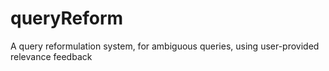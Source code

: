 # queryReform
A query reformulation system, for ambiguous queries, using user-provided relevance feedback
